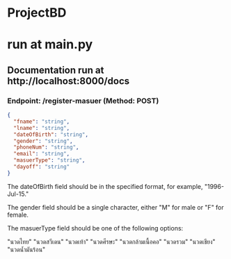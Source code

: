 # ProjectBD


# run at main.py

## Documentation run at http://localhost:8000/docs


### Endpoint: /register-masuer (Method: POST)


```JSON
{
  "fname": "string",
  "lname": "string",
  "dateOfBirth": "string",
  "gender": "string",
  "phoneNum": "string",
  "email": "string",
  "masuerType": "string",
  "dayoff": "string"
}
```
<span style="background-color: white;">The dateOfBirth field should be in the specified format, for example, "1996-Jul-15."</span>

<span style="background-color: white;">The gender field should be a single character, either "M" for male or "F" for female.</span>

<span style="background-color: white;">The masuerType field should be one of the following options:</span>

"นวดไทย"
"นวดสวีเดน"
"นวดเท้า"
"นวดศีรษะ"
"นวดกล้ามเนื้อคอ"
"นวดรวม"
"นวดเชียง"
"นวดน้ำมันร้อน"
